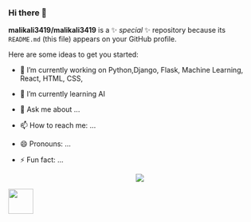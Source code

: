 ### Hi there 👋

**malikali3419/malikali3419** is a ✨ _special_ ✨ repository because its `README.md` (this file) appears on your GitHub profile.

Here are some ideas to get you started:

- 🔭 I’m currently working on Python,Django, Flask, Machine Learning, React, HTML, CSS, 
- 🌱 I’m currently learning AI
- 💬 Ask me about ...
- 📫 How to reach me: ...
- 😄 Pronouns: ...
- ⚡ Fun fact: ...

  <p align="center">
  <img src="https://capsule-render.vercel.app/api?type=wave&color=auto&height=300&section=header&text=Hi%EveryOne&fontSize=90" />
</p>


<a href="https://www.instagram.com/thepiyushmalhotra/">
  <img height="50" src="https://user-images.githubusercontent.com/46517096/166974368-9798f39f-1f46-499c-b14e-81f0a3f83a06.png"/>
</a>
